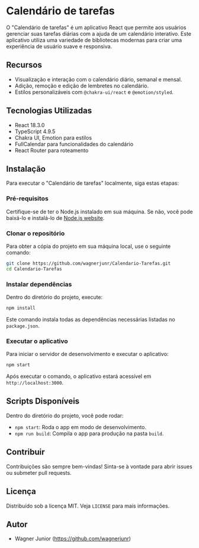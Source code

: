 
# Calendário de tarefas

O "Calendário de tarefas" é um aplicativo React que permite aos usuários gerenciar suas tarefas diárias com a ajuda de um calendário interativo. Este aplicativo utiliza uma variedade de bibliotecas modernas para criar uma experiência de usuário suave e responsiva.

## Recursos

- Visualização e interação com o calendário diário, semanal e mensal.
- Adição, remoção e edição de lembretes no calendário.
- Estilos personalizáveis com `@chakra-ui/react` e `@emotion/styled`.

## Tecnologias Utilizadas

- React 18.3.0
- TypeScript 4.9.5
- Chakra UI, Emotion para estilos
- FullCalendar para funcionalidades do calendário
- React Router para roteamento

## Instalação

Para executar o "Calendário de tarefas" localmente, siga estas etapas:

### Pré-requisitos

Certifique-se de ter o Node.js instalado em sua máquina. Se não, você pode baixá-lo e instalá-lo de [Node.js website](https://nodejs.org/).

### Clonar o repositório

Para obter a cópia do projeto em sua máquina local, use o seguinte comando:

```bash
git clone https://github.com/wagnerjunr/Calendario-Tarefas.git
cd Calendario-Tarefas
```

### Instalar dependências

Dentro do diretório do projeto, execute:

```bash
npm install
```

Este comando instala todas as dependências necessárias listadas no `package.json`.

### Executar o aplicativo

Para iniciar o servidor de desenvolvimento e executar o aplicativo:

```bash
npm start
```

Após executar o comando, o aplicativo estará acessível em `http://localhost:3000`.

## Scripts Disponíveis

Dentro do diretório do projeto, você pode rodar:

- `npm start`: Roda o app em modo de desenvolvimento.
- `npm run build`: Compila o app para produção na pasta `build`.

## Contribuir

Contribuições são sempre bem-vindas! Sinta-se à vontade para abrir issues ou submeter pull requests.

## Licença

Distribuído sob a licença MIT. Veja `LICENSE` para mais informações.

## Autor

- Wagner Junior (https://github.com/wagnerjunr)
